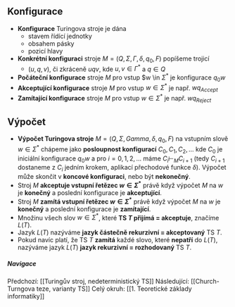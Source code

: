 ## Konfigurace
- **Konfigurace** Turingova stroje je dána
	- stavem řídící jednotky
	- obsahem pásky
	- pozicí hlavy
- **Konkrétní konfiguraci** stroje $M = (Q, \Sigma, \Gamma, \delta, q_{0}, F)$ popíšeme trojicí
	- $(u, q, v)$, či zkráceně $uqv$, kde $u,v \in \Gamma^{*}$ a $q \in Q$
- **Počáteční konfigurace** stroje $M$ pro vstup $w \in $\Sigma^{*}$ je konfigurace $q_{0}w$
- **Akceptující konfigurace** stroje $M$ pro vstup $w \in \Sigma^{*}$ je např. $wq_{Accept}$
- **Zamítající konfigurace** stroje $M$ pro vstup $w \in \Sigma^{*}$ je např. $wq_{Reject}$

## Výpočet
- **Výpočet Turingova stroje** $M = (Q, \Sigma, Gamma, \delta, q_{0}, F)$ na vstupním slově $w \in \Sigma^{*}$ chápeme jako **posloupnost konfigurací** $C_{0}, C_{1}, C_{2}, ...$ kde $C_{0}$ je iniciální konfigurace $q_{0}w$ a pro $i = 0,1,2,...$ máme $C_{i} \vdash_{M} C_{i+1}$ (tedy $C_{i+1}$ dostaneme z $C_{i}$ jedním krokem, aplikací přechodové funkce $\delta$). Výpočet může skončit v **koncové konfiguraci**, nebo být **nekonečný**.
- Stroj $M$ **akceptuje vstupní řetězec $w \in \Sigma^{*}$** právě když výpočet $M$ na $w$ je **konečný** a poslední konfigurace je **akceptující**.
- Stroj $M$ **zamítá vstupní řetězec $w \in \Sigma^{*}$** právě když výpočet $M$ na $w$ je **konečný** a poslední konfigurace je **zamítající**.
- Množinu všech slov $w \in \Sigma^{*}$, které **TS $T$ přijímá = akceptuje**, značíme $L(T)$.
- Jazyk $L(T)$ nazýváme **jazyk částečně rekurzivní = akceptovaný** TS $T$.
- Pokud navíc platí, že TS $T$ **zamítá** každé slovo, které **nepatří** do $L(T)$, nazýváme jazyk $L(T)$ **jazyk rekurzivní = rozhodovaný** TS $T$.

##### Navigace
Předchozí:  [[Turingův stroj, nedeterministický TS]]
Následující: [[Church-Turngova teze, varianty TS]]
Celý okruh: [[1. Teoretické základy informatiky]]